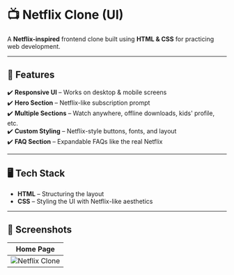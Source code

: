 # 📺 Netflix Clone (UI)

A **Netflix-inspired** frontend clone built using **HTML & CSS** for practicing web development.

---

## 🚀 Features

✔️ **Responsive UI** – Works on desktop & mobile screens  
✔️ **Hero Section** – Netflix-like subscription prompt  
✔️ **Multiple Sections** – Watch anywhere, offline downloads, kids' profile, etc.  
✔️ **Custom Styling** – Netflix-style buttons, fonts, and layout  
✔️ **FAQ Section** – Expandable FAQs like the real Netflix  

---

## 🖥️ Tech Stack

- **HTML** – Structuring the layout  
- **CSS** – Styling the UI with Netflix-like aesthetics  

---

## 📸 Screenshots

| **Home Page** |
|--------------|
| ![Netflix Clone](https://streamable.com/rfgg9l)
